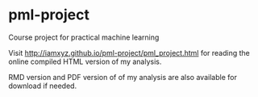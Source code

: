 # pml-project
Course project for practical machine learning

Visit http://iamxyz.github.io/pml-project/pml_project.html for reading the online compiled HTML version of
my analysis.

RMD version and PDF version of of my analysis are also available for download if needed.
